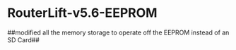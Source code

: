 # RouterLift-v5.6-EEPROM
##modified all the memory storage to operate off the EEPROM instead of an SD Card##
